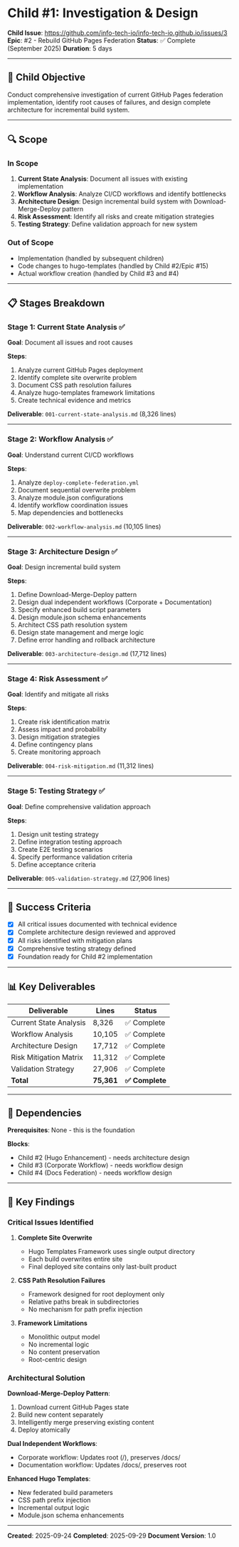 # Child #1: Investigation & Design

**Child Issue**: https://github.com/info-tech-io/info-tech-io.github.io/issues/3
**Epic**: #2 - Rebuild GitHub Pages Federation
**Status**: ✅ Complete (September 2025)
**Duration**: 5 days

---

## 🎯 Child Objective

Conduct comprehensive investigation of current GitHub Pages federation implementation, identify root causes of failures, and design complete architecture for incremental build system.

---

## 🔍 Scope

### In Scope
1. **Current State Analysis**: Document all issues with existing implementation
2. **Workflow Analysis**: Analyze CI/CD workflows and identify bottlenecks
3. **Architecture Design**: Design incremental build system with Download-Merge-Deploy pattern
4. **Risk Assessment**: Identify all risks and create mitigation strategies
5. **Testing Strategy**: Define validation approach for new system

### Out of Scope
- Implementation (handled by subsequent children)
- Code changes to hugo-templates (handled by Child #2/Epic #15)
- Actual workflow creation (handled by Child #3 and #4)

---

## 📋 Stages Breakdown

### Stage 1: Current State Analysis ✅
**Goal**: Document all issues and root causes

**Steps**:
1. Analyze current GitHub Pages deployment
2. Identify complete site overwrite problem
3. Document CSS path resolution failures
4. Analyze hugo-templates framework limitations
5. Create technical evidence and metrics

**Deliverable**: `001-current-state-analysis.md` (8,326 lines)

---

### Stage 2: Workflow Analysis ✅
**Goal**: Understand current CI/CD workflows

**Steps**:
1. Analyze `deploy-complete-federation.yml`
2. Document sequential overwrite problem
3. Analyze module.json configurations
4. Identify workflow coordination issues
5. Map dependencies and bottlenecks

**Deliverable**: `002-workflow-analysis.md` (10,105 lines)

---

### Stage 3: Architecture Design ✅
**Goal**: Design incremental build system

**Steps**:
1. Define Download-Merge-Deploy pattern
2. Design dual independent workflows (Corporate + Documentation)
3. Specify enhanced build script parameters
4. Design module.json schema enhancements
5. Architect CSS path resolution system
6. Design state management and merge logic
7. Define error handling and rollback architecture

**Deliverable**: `003-architecture-design.md` (17,712 lines)

---

### Stage 4: Risk Assessment ✅
**Goal**: Identify and mitigate all risks

**Steps**:
1. Create risk identification matrix
2. Assess impact and probability
3. Design mitigation strategies
4. Define contingency plans
5. Create monitoring approach

**Deliverable**: `004-risk-mitigation.md` (11,312 lines)

---

### Stage 5: Testing Strategy ✅
**Goal**: Define comprehensive validation approach

**Steps**:
1. Design unit testing strategy
2. Define integration testing approach
3. Create E2E testing scenarios
4. Specify performance validation criteria
5. Define acceptance criteria

**Deliverable**: `005-validation-strategy.md` (27,906 lines)

---

## 🎯 Success Criteria

- [x] All critical issues documented with technical evidence
- [x] Complete architecture design reviewed and approved
- [x] All risks identified with mitigation plans
- [x] Comprehensive testing strategy defined
- [x] Foundation ready for Child #2 implementation

---

## 📊 Key Deliverables

| Deliverable | Lines | Status |
|-------------|-------|--------|
| Current State Analysis | 8,326 | ✅ Complete |
| Workflow Analysis | 10,105 | ✅ Complete |
| Architecture Design | 17,712 | ✅ Complete |
| Risk Mitigation Matrix | 11,312 | ✅ Complete |
| Validation Strategy | 27,906 | ✅ Complete |
| **Total** | **75,361** | **✅ Complete** |

---

## 🔗 Dependencies

**Prerequisites**: None - this is the foundation

**Blocks**:
- Child #2 (Hugo Enhancement) - needs architecture design
- Child #3 (Corporate Workflow) - needs workflow design
- Child #4 (Docs Federation) - needs workflow design

---

## 📝 Key Findings

### Critical Issues Identified

1. **Complete Site Overwrite**
   - Hugo Templates Framework uses single output directory
   - Each build overwrites entire site
   - Final deployed site contains only last-built product

2. **CSS Path Resolution Failures**
   - Framework designed for root deployment only
   - Relative paths break in subdirectories
   - No mechanism for path prefix injection

3. **Framework Limitations**
   - Monolithic output model
   - No incremental logic
   - No content preservation
   - Root-centric design

### Architectural Solution

**Download-Merge-Deploy Pattern**:
1. Download current GitHub Pages state
2. Build new content separately
3. Intelligently merge preserving existing content
4. Deploy atomically

**Dual Independent Workflows**:
- Corporate workflow: Updates root (/), preserves /docs/
- Documentation workflow: Updates /docs/, preserves root

**Enhanced Hugo Templates**:
- New federated build parameters
- CSS path prefix injection
- Incremental output logic
- Module.json schema enhancements

---

**Created**: 2025-09-24
**Completed**: 2025-09-29
**Document Version**: 1.0
